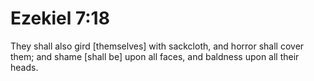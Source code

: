 # Ezekiel 7:18

They shall also gird [themselves] with sackcloth, and horror shall cover them; and shame [shall be] upon all faces, and baldness upon all their heads.